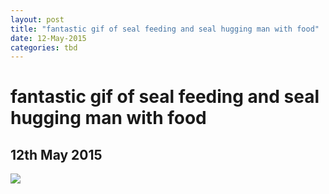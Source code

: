```yaml
---
layout: post
title: "fantastic gif of seal feeding and seal hugging man with food"
date: 12-May-2015
categories: tbd
---
```


# fantastic gif of seal feeding and seal hugging man with food

## 12th May 2015

<img class="photo-horiz" src="http://i.imgur.com/b1rSZVl.gif" />
